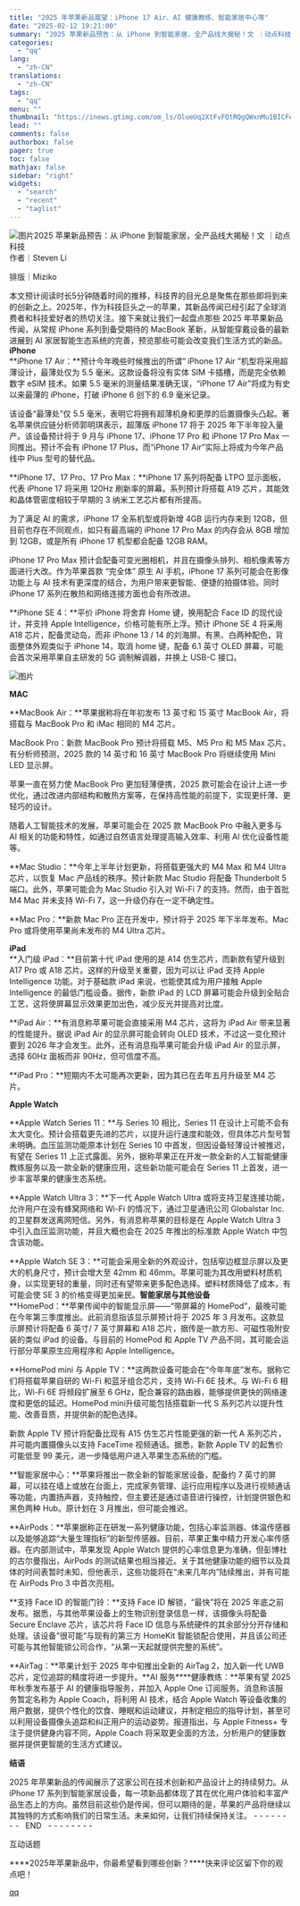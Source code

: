 ```yaml
---
title: "2025 年苹果新品展望：iPhone 17 Air、AI 健康教练、智能家居中心等"
date: "2025-02-12 19:21:00"
summary: "2025 苹果新品预告：从 iPhone 到智能家居，全产品线大揭秘！文 ｜动点科技作者｜Steve..."
categories:
  - "qq"
lang:
  - "zh-CN"
translations:
  - "zh-CN"
tags:
  - "qq"
menu: ""
thumbnail: "https://inews.gtimg.com/om_ls/OlueUq2XtFvFQtRQgQWxnMu1BICFefazUqjGpAYT8rSgAAA_640360/0"
lead: ""
comments: false
authorbox: false
pager: true
toc: false
mathjax: false
sidebar: "right"
widgets:
  - "search"
  - "recent"
  - "taglist"
---
```


![图片](https://inews.gtimg.com/om_bt/Om1F5QJ4El4fTOOLMntm517OydHr2Ba3af6nXsPBKU_HIAA/641)2025 苹果新品预告：从 iPhone 到智能家居，全产品线大揭秘！文 ｜动点科技  
作者｜Steven Li

排版｜Miziko

本文预计阅读时长5分钟随着时间的推移，科技界的目光总是聚焦在那些即将到来的创新之上。2025年，作为科技巨头之一的苹果，其新品传闻已经引起了全球消费者和科技爱好者的热切关注。接下来就让我们一起盘点那些 2025 年苹果新品传闻，从常规 iPhone 系列到备受期待的 MacBook 革新，从智能穿戴设备的最新进展到 AI 家居智能生态系统的完善，预览那些可能会改变我们生活方式的新品。**iPhone**  
**iPhone 17 Air：**预计今年晚些时候推出的所谓“ iPhone 17 Air ”机型将采用超薄设计，最薄处仅为 5.5 毫米。这款设备将没有实体 SIM 卡插槽，而是完全依赖数字 eSIM 技术。如果 5.5 毫米的测量结果准确无误，“iPhone 17 Air”将成为有史以来最薄的 iPhone，打破 iPhone 6 创下的 6.9 毫米记录。

该设备“最薄处”仅 5.5 毫米，表明它将拥有超薄机身和更厚的后置摄像头凸起。著名苹果供应链分析师郭明琪表示，超薄版 iPhone 17 将于 2025 年下半年投入量产。该设备预计将于 9 月与 iPhone 17、iPhone 17 Pro 和 iPhone 17 Pro Max 一同推出。预计不会有 iPhone 17 Plus，而“iPhone 17 Air”实际上将成为今年产品线中 Plus 型号的替代品。

**iPhone 17、17 Pro、17 Pro Max：**iPhone 17 系列将配备 LTPO 显示面板，代表 iPhone 17 将采用 120Hz 刷新率的屏幕。系列预计将搭载 A19 芯片，其能效和晶体管密度相较于早期的 3 纳米工艺芯片都有所提高。

为了满足 AI 的需求，iPhone 17 全系机型或将新增 4GB 运行内存来到 12GB，但目前也存在不同观点，如只有最高端的 iPhone 17 Pro Max 的内存会从 8GB 增加到 12GB，或是所有 iPhone 17 机型都会配备 12GB RAM。

iPhone 17 Pro Max 预计会配备可变光圈相机，并且在摄像头排列、相机像素等方面进行大改。作为苹果首款 “完全体” 原生 AI 手机，iPhone 17 系列可能会在影像功能上与 AI 技术有更深度的结合，为用户带来更智能、便捷的拍摄体验。同时 iPhone 17 系列在散热和网络连接方面也会有所改进。

**iPhone SE 4：**平价 iPhone 将舍弃 Home 键，换用配合 Face ID 的现代设计，并支持 Apple Intelligence，价格可能有所上浮。预计 iPhone SE 4 将采用 A18 芯片，配备灵动岛，而非 iPhone 13 / 14 的刘海屏。有黑、白两种配色，背面整体外观类似于 iPhone 14，取消 home 键，配备 6.1 英寸 OLED 屏幕，可能会首次采用苹果自主研发的 5G 调制解调器，并换上 USB-C 接口。

![图片](https://inews.gtimg.com/om_bt/OiFRtA5weAeI57CislnvEoSrKhVHELjIsWwCBV98FIuiQAA/641)

**MAC**

  
**MacBook Air：**苹果据称将在年初发布 13 英寸和 15 英寸 MacBook Air，将搭载与 MacBook Pro 和 iMac 相同的 M4 芯片。

MacBook Pro：新款 MacBook Pro 预计将搭载 M5、M5 Pro 和 M5 Max 芯片。有分析师预测，2025 款的 14 英寸和 16 英寸 MacBook Pro 将继续使用 Mini LED 显示屏。

苹果一直在努力使 MacBook Pro 更加轻薄便携，2025 款可能会在设计上进一步优化，通过改进内部结构和散热方案等，在保持高性能的前提下，实现更纤薄、更轻巧的设计。

随着人工智能技术的发展，苹果可能会在 2025 款 MacBook Pro 中融入更多与 AI 相关的功能和特性，如通过自然语言处理提高输入效率、利用 AI 优化设备性能等。

**Mac Studio：**今年上半年计划更新，将搭载更强大的 M4 Max 和 M4 Ultra 芯片，以恢复 Mac 产品线的秩序。预计新款 Mac Studio 将配备 Thunderbolt 5 端口。此外，苹果可能会为 Mac Studio 引入对 Wi-Fi 7 的支持。然而，由于首批 M4 Mac 并未支持 Wi-Fi 7，这一升级仍存在一定不确定性。

**Mac Pro：**新款 Mac Pro 正在开发中，预计将于 2025 年下半年发布。Mac Pro 或将使用苹果尚未发布的 M4 Ultra 芯片。

**iPad**  
**入门级 iPad：**目前第十代 iPad 使用的是 A14 仿生芯片，而新款有望升级到 A17 Pro 或 A18 芯片。这样的升级至关重要，因为可以让 iPad 支持 Apple Intelligence 功能。对于基础款 iPad 来说，也能使其成为用户接触 Apple Intelligence 的最低门槛设备。据传，新款 iPad 的 LCD 屏幕可能会升级到全贴合工艺，这将使屏幕显示效果更加出色，减少反光并提高对比度。

**iPad Air：**有消息称苹果可能会直接采用 M4 芯片，这将为 iPad Air 带来显著的性能提升。据说 iPad Air 的显示屏可能会转向 OLED 技术，不过这一变化预计要到 2026 年才会发生。此外，还有消息指苹果可能会升级 iPad Air 的显示屏，选择 60Hz 面板而非 90Hz，但可信度不高。

**iPad Pro：**短期内不太可能再次更新，因为其已在去年五月升级至 M4 芯片。

**Apple Watch**  

**Apple Watch Series 11：**与 Series 10 相比，Series 11 在设计上可能不会有太大变化。预计会搭载更先进的芯片，以提升运行速度和能效，但具体芯片型号暂未明确。血压监测功能原本计划在 Series 10 中首发，但因设备轻薄设计被推迟，有望在 Series 11 上正式露面。另外，据称苹果正在开发一款全新的人工智能健康教练服务以及一款全新的健康应用，这些新功能可能会在 Series 11 上首发，进一步丰富苹果的健康生态系统。

**Apple Watch Ultra 3：**下一代 Apple Watch Ultra 或将支持卫星连接功能，允许用户在没有蜂窝网络和 Wi-Fi 的情况下，通过卫星通讯公司 Globalstar Inc. 的卫星群发送离网短信。另外，有消息称苹果的目标是在 Apple Watch Ultra 3 中引入血压监测功能，并且大概也会在 2025 年推出的标准款 Apple Watch 中包含该功能。

**Apple Watch SE 3：**可能会采用全新的外观设计，包括窄边框显示屏以及更大的机身尺寸，预计会增大至 42mm 和 46mm。苹果可能为其改用塑料材质机身，以实现更轻的重量，同时还有望带来更多配色选择。塑料材质降低了成本，有可能会使 SE 3 的价格变得更加亲民。**智能家居与其他设备**  
**HomePod：**苹果传闻中的智能显示屏——“带屏幕的 HomePod”，最晚可能在今年第三季度推出。此前消息指该显示屏预计将于 2025 年 3 月发布。这款显示屏预计将配备 6 英寸/ 7 英寸屏幕和 A18 芯片，据传是一款方形、可磁性吸附安装的类似 iPad 的设备。与目前的 HomePod 和 Apple TV 产品不同，其可能会运行部分苹果原生应用程序和 Apple Intelligence。

**HomePod mini 与 Apple TV：**这两款设备可能会在“今年年底”发布。据称它们将搭载苹果自研的 Wi-Fi 和蓝牙组合芯片，支持 Wi-Fi 6E 技术。与 Wi-Fi 6 相比，Wi-Fi 6E 将频段扩展至 6 GHz，配合兼容的路由器，能够提供更快的网络速度和更低的延迟。HomePod mini升级可能包括搭载新一代 S 系列芯片以提升性能、改善音质，并提供新的配色选择。

新款 Apple TV 预计将配备比现有 A15 仿生芯片性能更强的新一代 A 系列芯片，并可能内置摄像头以支持 FaceTime 视频通话。据悉，新款 Apple TV 的起售价可能低至 99 美元，进一步降低用户进入苹果生态系统的门槛。

**智能家居中心：**苹果将推出一款全新的智能家居设备，配备约 7 英寸的屏幕，可以挂在墙上或放在台面上，完成家务管理、运行应用程序以及进行视频通话等功能，内置扬声器，支持触控，但主要还是通过语音进行操控，计划提供银色和黑色两种 Hub。原计划在 3 月推出，但可能会推迟。

**AirPods：**苹果据称正在研发一系列健康功能，包括心率监测器、体温传感器以及能够追踪“大量生理指标”的新型传感器。目前，苹果正集中精力开发心率传感器。在内部测试中，苹果发现 Apple Watch 提供的心率信息更为准确，但彭博社的古尔曼指出，AirPods 的测试结果也相当接近。关于其他健康功能的细节以及具体的时间表暂时未知，但他表示，这些功能将在“未来几年内”陆续推出，并有可能在 AirPods Pro 3 中首次亮相。

**支持 Face ID 的智能门铃：**支持 Face ID 解锁，“最快”将在 2025 年底之前发布。据悉，与其他苹果设备上的生物识别登录信息一样，该摄像头将配备 Secure Enclave 芯片，该芯片将 Face ID 信息与系统硬件的其余部分分开存储和处理。该设备“很可能”与现有的第三方 HomeKit 智能锁配合使用，并且该公司还可能与其他智能锁公司合作，“从第一天起就提供完整的系统”。

**AirTag：**苹果计划于 2025 年中旬推出全新的 AirTag 2，加入新一代 UWB 芯片，定位追踪的精度将进一步提升。**AI 服务****健康教练：**苹果有望 2025 年秋季发布基于 AI 的健康指导服务，并加入 Apple One 订阅服务。消息称该服务暂定名称为 Apple Coach，将利用 AI 技术，结合 Apple Watch 等设备收集的用户数据，提供个性化的饮食、睡眠和运动建议，并制定相应的指导计划，甚至可以利用设备摄像头追踪和纠正用户的运动姿势。报道指出，与 Apple Fitness+ 专注于提供健身内容不同，Apple Coach 将采取更全面的方法，分析用户的健康数据并提供更智能的生活方式建议。

**结语**

2025 年苹果新品的传闻展示了这家公司在技术创新和产品设计上的持续努力。从 iPhone 17 系列到智能家居设备，每一项新品都体现了其在优化用户体验和丰富产品生态上的方向。虽然目前这些仍是传闻，但可以期待的是，苹果的产品将继续以其独特的方式影响我们的日常生活。未来如何，让我们持续保持关注。 - - - - - - - -   END   - - - - - - - -

互动话题

****2025年苹果新品中，你最希望看到哪些创新？****快来评论区留下你的观点吧！

[qq](https://new.qq.com/rain/a/20250212A08D9C00)
